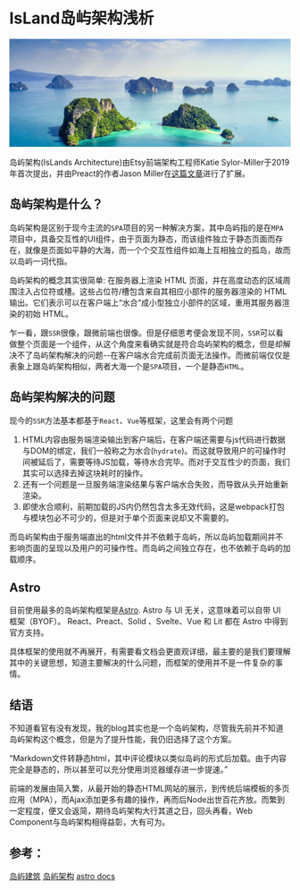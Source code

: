 # IsLand岛屿架构浅析

[tag]:IsLand|Astro|岛屿架构
[create]:2022-12-13

![岛屿](../images/island.png)

岛屿架构(IsLands Architecture)由Etsy前端架构工程师Katie Sylor-Miller于2019年首次提出，并由Preact的作者Jason Miller在[这篇文章](https://jasonformat.com/islands-architecture/)进行了扩展。

## 岛屿架构是什么？

岛屿架构是区别于现今主流的`SPA`项目的另一种解决方案，其中岛屿指的是在`MPA`项目中，具备交互性的UI组件，由于页面为静态，而该组件独立于静态页面而存在，就像是页面如平静的大海，而一个个交互性组件如海上互相独立的孤岛，故而以岛屿一词代指。

岛屿架构的概念其实很简单: 在服务器上渲染 HTML 页面，并在高度动态的区域周围注入占位符或槽。这些占位符/槽包含来自其相应小部件的服务器渲染的 HTML 输出。它们表示可以在客户端上“水合”成小型独立小部件的区域，重用其服务器渲染的初始 HTML。

乍一看，跟`SSR`很像，跟微前端也很像。但是仔细思考便会发现不同，`SSR`可以看做整个页面是一个组件，从这个角度来看确实就是符合岛屿架构的概念，但是却解决不了岛屿架构解决的问题--在客户端水合完成前页面无法操作。而微前端仅仅是表象上跟岛屿架构相似，两者大海一个是`SPA`项目，一个是静态`HTML`。

## 岛屿架构解决的问题

现今的`SSR`方法基本都基于`React`、`Vue`等框架，这里会有两个问题
1. HTML内容由服务端渲染输出到客户端后，在客户端还需要与js代码进行数据与DOM的绑定，我们一般称之为水合(`hydrate`)。而这就导致用户的可操作时间被延后了，需要等待JS加载，等待水合完毕。而对于交互性少的页面，我们其实可以选择去掉这块耗时的操作。
2. 还有一个问题是一旦服务端渲染结果与客户端水合失败，而导致从头开始重新渲染。
3. 即使水合顺利，前期加载的JS内仍然包含太多无效代码，这是webpack打包与模块包必不可少的，但是对于单个页面来说却又不需要的。

而岛屿架构由于服务端直出的html文件并不依赖于岛屿，所以岛屿加载期间并不影响页面的呈现以及用户的可操作性。而岛屿之间独立存在，也不依赖于岛屿的加载顺序。

##  Astro

目前使用最多的岛屿架构框架是[Astro](https://docs.astro.build/zh-cn/concepts/why-astro/).
Astro 与 UI 无关，这意味着可以自带 UI 框架（BYOF）。
React、Preact、Solid 、Svelte、Vue 和 Lit 都在 Astro 中得到官方支持。

具体框架的使用就不再展开，有需要看文档会更直观详细，最主要的是我们要理解其中的关键思想，知道主要解决的什么问题，而框架的使用并不是一件复杂的事情。

## 结语

不知道看官有没有发现，我的blog其实也是一个岛屿架构，尽管我先前并不知道岛屿架构这个概念，但是为了提升性能，我仍旧选择了这个方案。

“Markdown文件转静态html，其中评论模块以类似岛屿的形式后加载。由于内容完全是静态的，所以甚至可以充分使用浏览器缓存进一步提速。”

前端的发展由简入繁，从最开始的静态HTML网站的展示，到传统后端模板的多页应用（MPA），而Ajax添加更多有趣的操作，再而后Node出世百花齐放。而繁到一定程度，便又会返简，期待岛屿架构大行其道之日，回头再看，Web Component与岛屿架构相得益彰，大有可为。

## 参考：
[岛屿建筑](https://jasonformat.com/islands-architecture/)
[岛屿架构](https://juejin.cn/post/7240998915944235067?searchId=20230816145740A34A35E0AC252D57F1CC)
[astro docs](https://docs.astro.build/zh-cn/concepts/why-astro/)
